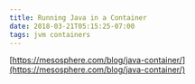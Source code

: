 ```yaml
---
title: Running Java in a Container
date: 2018-03-21T05:15:25-07:00
tags: jvm containers
---
```

[https://mesosphere.com/blog/java-container/](https://mesosphere.com/blog/java-container/)
